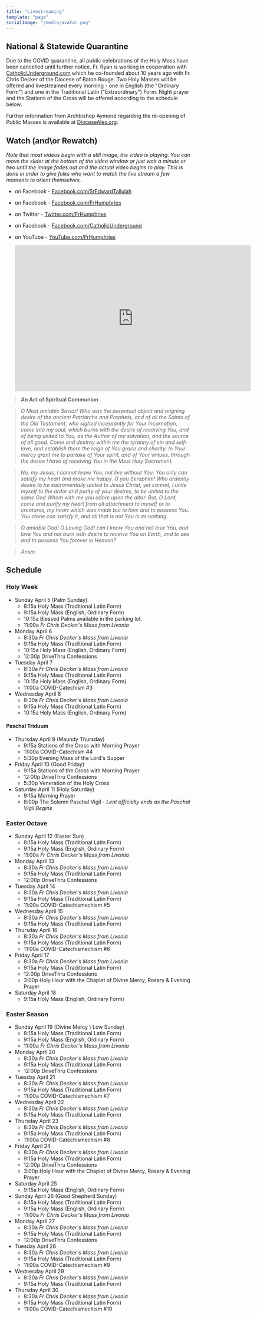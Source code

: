 ```yaml
---
title: "Livestreaming"
template: "page"
socialImage: "/media/avatar.png"
---
```


## National & Statewide Quarantine

Due to the COVID quarantine, all public celebrations of the Holy Mass have been cancelled until further notice. Fr. Ryan is working in cooperation with [CatholicUnderground.com](http://www.CatholicUnderground.com) which he co-founded about 10 years ago with Fr. Chris Decker of the Diocese of Baton Rouge. Two Holy Masses will be offered and livestreamed every morning - one in English (the "Ordinary Form") and one in the Traditional Latin ("Extraordinary") Form. Night prayer and the Stations of the Cross will be offered according to the schedule below.

Further information from Archbishop Aymond regarding the re-opening of Public Masses is available at [DioceseAlex.org](http://www.diocesealex.org).

## Watch (and\or Rewatch)

_Note that most videos begin with a still image, the video is playing. You can move the slider at the bottom of the video window or just wait a minute or two until the image fades out and the actual video begins to play. This is done in order to give folks who want to watch the live stream a few moments to orient themselves._

- on Facebook - [Facebook.com/StEdwardTallulah](https://www.Facebook.com/StEdwardTallulah)
- on Facebook - [Facebook.com/FrHumphries](https://www.Facebook.com/FrHumphries)
- on Twitter - [Twitter.com/FrHumphries](https://www.Twitter.com/FrHumphries)
- on Facebook - [Facebook.com/CatholicUnderground](https://www.Facebook.com/CatholicUnderground)
- on YouTube - [YouTube.com/FrHumphries](https://www.YouTube.com/FrHumphries)

  <iframe src="https://embed.restream.io/player/index.html?token=de49dd2ea1415f28f4c02f23dc0a010e" width="640" height="396" frameborder="0" allowfullscreen></iframe>

> **An Act of Spiritual Communion**

> _O Most amiable Savior! Who was the perpetual object and reigning desire of the ancient Patriarchs and Prophets, and of all the Saints of the Old Testament, who sighed incessantly for Your Incarnation, come into my soul, which burns with the desire of receiving You, and of being united to You, as the Author of my salvation, and the source of all good. Come and destroy within me the tyranny of sin and self-love, and establish there the reign of You grace and charity. In Your mercy grant me to partake of Your spirit, and of Your virtues, through the desire I have of receiving You in the Most Holy Sacrament._

> _No, my Jesus, I cannot leave You, not live without You: You only can satisfy my heart and make me happy. O you Seraphim! Who ardently desire to be sacramentally united to Jesus Christ, yet cannot, I unite myself to the ardor and purity of your desires, to be united to the same God Whom with me you adore upon the altar. But, O Lord, come and purify my heart from all attachment to myself or to creatures, my heart which was made but to love and to possess You. You alone can satisfy it, and all that is not You is as nothing._

> _O amiable God! O Loving God! can I know You and not love You, and love You and not burn with desire to receive You on Earth, and to see and to possess You forever in Heaven?_

> _Amen_

## Schedule

### Holy Week

- Sunday April 5 (Palm Sunday)
  - 8:15a Holy Mass (Traditional Latin Form)
  - 9:15a Holy Mass (English, Ordinary Form)
  - 10:15a Blessed Palms available in the parking lot.
  - 11:00a _Fr Chris Decker's Mass from Livonia_
- Monday April 6
  - 8:30a _Fr Chris Decker's Mass from Livonia_
  - 9:15a Holy Mass (Traditional Latin Form)
  - 10:15a Holy Mass (English, Ordinary Form)
  - 12:00p DriveThru Confessions
- Tuesday April 7
  - 8:30a _Fr Chris Decker's Mass from Livonia_
  - 9:15a Holy Mass (Traditional Latin Form)
  - 10:15a Holy Mass (English, Ordinary Form)
  - 11:00a COVID-Catechism #3
- Wednesday April 8
  - 8:30a _Fr Chris Decker's Mass from Livonia_
  - 9:15a Holy Mass (Traditional Latin Form)
  - 10:15a Holy Mass (English, Ordinary Form)

#### Paschal Triduum

- Thursday April 9 (Maundy Thursday)
  - 9:15a Stations of the Cross with Morning Prayer
  - 11:00a COVID-Catechism #4
  - 5:30p Evening Mass of the Lord's Supper
- Friday April 10 (Good Friday)
  - 9:15a Stations of the Cross with Morning Prayer
  - 12:00p DriveThru Confessions
  - 5:30p Veneration of the Holy Cross
- Saturday April 11 (Holy Saturday)
  - 9:15a Morning Prayer
  - 8:00p The Solemn Paschal Vigil - _Lent officially ends as the Paschal Vigil Begins_

### Easter Octave

- Sunday April 12 (Easter Sun)
  - 8:15a Holy Mass (Traditional Latin Form)
  - 9:15a Holy Mass (English, Ordinary Form)
  - 11:00a _Fr Chris Decker's Mass from Livonia_
- Monday April 13
  - 8:30a _Fr Chris Decker's Mass from Livonia_
  - 9:15a Holy Mass (Traditional Latin Form)
  - 12:00p DriveThru Confessions
- Tuesday April 14
  - 8:30a _Fr Chris Decker's Mass from Livonia_
  - 9:15a Holy Mass (Traditional Latin Form)
  - 11:00a COVID-Catechismechism #5
- Wednesday April 15
  - 8:30a _Fr Chris Decker's Mass from Livonia_
  - 9:15a Holy Mass (Traditional Latin Form)
- Thursday April 16
  - 8:30a _Fr Chris Decker's Mass from Livonia_
  - 9:15a Holy Mass (Traditional Latin Form)
  - 11:00a COVID-Catechismechism #6
- Friday April 17
  - 8:30a _Fr Chris Decker's Mass from Livonia_
  - 9:15a Holy Mass (Traditional Latin Form)
  - 12:00p DriveThru Confessions
  - 3:00p Holy Hour with the Chaplet of Divine Mercy, Rosary & Evening Prayer
- Saturday April 18
  - 9:15a Holy Mass (English, Ordinary Form)

### Easter Season

- Sunday April 19 (Divine Mercy \ Low Sunday)
  - 8:15a Holy Mass (Traditional Latin Form)
  - 9:15a Holy Mass (English, Ordinary Form)
  - 11:00a _Fr Chris Decker's Mass from Livonia_
- Monday April 20
  - 8:30a _Fr Chris Decker's Mass from Livonia_
  - 9:15a Holy Mass (Traditional Latin Form)
  - 12:00p DriveThru Confessions
- Tuesday April 21
  - 8:30a _Fr Chris Decker's Mass from Livonia_
  - 9:15a Holy Mass (Traditional Latin Form)
  - 11:00a COVID-Catechismechism #7
- Wednesday April 22
  - 8:30a _Fr Chris Decker's Mass from Livonia_
  - 9:15a Holy Mass (Traditional Latin Form)
- Thursday April 23
  - 8:30a _Fr Chris Decker's Mass from Livonia_
  - 9:15a Holy Mass (Traditional Latin Form)
  - 11:00a COVID-Catechismechism #8
- Friday April 24
  - 8:30a _Fr Chris Decker's Mass from Livonia_
  - 9:15a Holy Mass (Traditional Latin Form)
  - 12:00p DriveThru Confessions
  - 3:00p Holy Hour with the Chaplet of Divine Mercy, Rosary & Evening Prayer
- Saturday April 25
  - 9:15a Holy Mass (English, Ordinary Form)
- Sunday April 26 (Good Shepherd Sunday)
  - 8:15a Holy Mass (Traditional Latin Form)
  - 9:15a Holy Mass (English, Ordinary Form)
  - 11:00a _Fr Chris Decker's Mass from Livonia_
- Monday April 27
  - 8:30a _Fr Chris Decker's Mass from Livonia_
  - 9:15a Holy Mass (Traditional Latin Form)
  - 12:00p DriveThru Confessions
- Tuesday April 28
  - 8:30a _Fr Chris Decker's Mass from Livonia_
  - 9:15a Holy Mass (Traditional Latin Form)
  - 11:00a COVID-Catechismechism #9
- Wednesday April 29
  - 8:30a _Fr Chris Decker's Mass from Livonia_
  - 9:15a Holy Mass (Traditional Latin Form)
- Thursday April 30
  - 8:30a _Fr Chris Decker's Mass from Livonia_
  - 9:15a Holy Mass (Traditional Latin Form)
  - 11:00a COVID-Catechismechism #10

<!--
- Sunday
  - 8:15a Holy Mass (Traditional Latin) - Fr. Ryan
  - 9:15a Holy Mass (Simple) - Fr. Ryan
  - 11a Holy Mass (Sung) - Fr. Chris
  - 7p CU Live
- Monday
  - 8:30a Holy Mass - Fr. Chris
  - 9:15a Holy Mass (Traditional Latin) - Fr. Ryan
  - 9p Night Prayer - Fr. Chris
- Tuesday
  - 8:30a Holy Mass - Fr. Chris
  - 9:15a Holy Mass (Traditional Latin) - Fr. Ryan
  - 11a COVID-Catechism (~30m Catechetical Talk) - Fr. Ryan
  - 9p Night Prayer - Fr. Chris
- Wednesday
  - 8:30a Holy Mass - Fr. Chris
  - 9:15a Holy Mass (Traditional Latin) - Fr. Ryan
  - 8p Stations of the Cross - Dc. Josh
  - 9p Night Prayer - Fr. Chris
- Thursday
  - 8:30a Holy Mass - Fr. Chris
  - 9:15a Holy Mass (Traditional Latin) - Fr. Ryan
  - 11a COVID-Catechism (~30m Catechetical Talk) - Fr. Ryan
  - 9p Night Prayer - Fr. Chris
- Friday
  - 8:30a Holy Mass - Fr. Chris
  - 9:15a Holy Mass (Traditional Latin) - Fr. Ryan
  - 8p Stations of the Cross - Dc. Josh
  - 9p Night Prayer - Fr. Chris
- Saturday
  - 9:15a Holy Mass - Fr. Ryan

 -->
